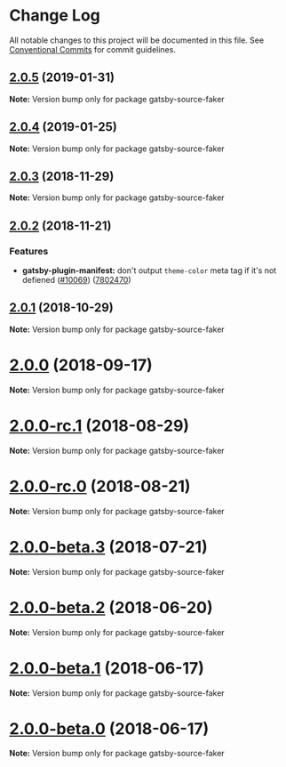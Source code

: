 # Change Log

All notable changes to this project will be documented in this file.
See [Conventional Commits](https://conventionalcommits.org) for commit guidelines.

## [2.0.5](https://github.com/gatsbyjs/gatsby/tree/master/packages/gatsby-source-faker/compare/gatsby-source-faker@2.0.4...gatsby-source-faker@2.0.5) (2019-01-31)

**Note:** Version bump only for package gatsby-source-faker

## [2.0.4](https://github.com/gatsbyjs/gatsby/tree/master/packages/gatsby-source-faker/compare/gatsby-source-faker@2.0.3...gatsby-source-faker@2.0.4) (2019-01-25)

**Note:** Version bump only for package gatsby-source-faker

<a name="2.0.3"></a>

## [2.0.3](https://github.com/gatsbyjs/gatsby/tree/master/packages/gatsby-source-faker/compare/gatsby-source-faker@2.0.2...gatsby-source-faker@2.0.3) (2018-11-29)

**Note:** Version bump only for package gatsby-source-faker

<a name="2.0.2"></a>

## [2.0.2](https://github.com/gatsbyjs/gatsby/tree/master/packages/gatsby-source-faker/compare/gatsby-source-faker@2.0.1...gatsby-source-faker@2.0.2) (2018-11-21)

### Features

- **gatsby-plugin-manifest:** don't output `theme-color` meta tag if it's not defiened ([#10069](https://github.com/gatsbyjs/gatsby/tree/master/packages/gatsby-source-faker/issues/10069)) ([7802470](https://github.com/gatsbyjs/gatsby/tree/master/packages/gatsby-source-faker/commit/7802470))

<a name="2.0.1"></a>

## [2.0.1](https://github.com/gatsbyjs/gatsby/tree/master/packages/gatsby-source-faker/compare/gatsby-source-faker@2.0.0...gatsby-source-faker@2.0.1) (2018-10-29)

**Note:** Version bump only for package gatsby-source-faker

<a name="2.0.0"></a>

# [2.0.0](https://github.com/gatsbyjs/gatsby/tree/master/packages/gatsby-source-faker/compare/gatsby-source-faker@2.0.0-rc.1...gatsby-source-faker@2.0.0) (2018-09-17)

**Note:** Version bump only for package gatsby-source-faker

<a name="2.0.0-rc.1"></a>

# [2.0.0-rc.1](https://github.com/gatsbyjs/gatsby/tree/master/packages/gatsby-source-faker/compare/gatsby-source-faker@2.0.0-rc.0...gatsby-source-faker@2.0.0-rc.1) (2018-08-29)

**Note:** Version bump only for package gatsby-source-faker

<a name="2.0.0-rc.0"></a>

# [2.0.0-rc.0](https://github.com/gatsbyjs/gatsby/tree/master/packages/gatsby-source-faker/compare/gatsby-source-faker@2.0.0-beta.3...gatsby-source-faker@2.0.0-rc.0) (2018-08-21)

**Note:** Version bump only for package gatsby-source-faker

<a name="2.0.0-beta.3"></a>

# [2.0.0-beta.3](https://github.com/gatsbyjs/gatsby/tree/master/packages/gatsby-source-faker/compare/gatsby-source-faker@2.0.0-beta.2...gatsby-source-faker@2.0.0-beta.3) (2018-07-21)

**Note:** Version bump only for package gatsby-source-faker

<a name="2.0.0-beta.2"></a>

# [2.0.0-beta.2](https://github.com/gatsbyjs/gatsby/tree/master/packages/gatsby-source-faker/compare/gatsby-source-faker@2.0.0-beta.1...gatsby-source-faker@2.0.0-beta.2) (2018-06-20)

**Note:** Version bump only for package gatsby-source-faker

<a name="2.0.0-beta.1"></a>

# [2.0.0-beta.1](https://github.com/gatsbyjs/gatsby/tree/master/packages/gatsby-source-faker/compare/gatsby-source-faker@2.0.0-beta.0...gatsby-source-faker@2.0.0-beta.1) (2018-06-17)

**Note:** Version bump only for package gatsby-source-faker

<a name="2.0.0-beta.0"></a>

# [2.0.0-beta.0](https://github.com/gatsbyjs/gatsby/tree/master/packages/gatsby-source-faker/compare/gatsby-source-faker@1.0.9...gatsby-source-faker@2.0.0-beta.0) (2018-06-17)

**Note:** Version bump only for package gatsby-source-faker
